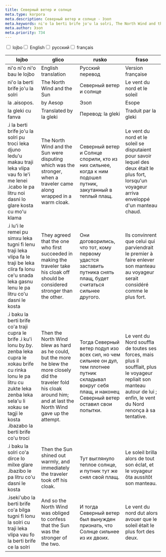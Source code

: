 ```yaml
---
title: Северный ветер и солнце
meta.type: korpora
meta.description: Северный ветер и солнце - Эзоп
meta.keywords: ni'o la berti brife jo'u la solri, The North Wind and the Sun, Северный ветер и солнце, Le vent du nord et le soleil
meta.author: Эзоп
meta.priority: 734
---
```


<div class="w-full">
  <input
    type="checkbox"
    id="hide-column-lojbo"
    class="hide-column-checkbox-lojbo"
  />
  <label
    for="hide-column-lojbo"
    class="hide-column-button-lojbo float-left drop-shadow bg-blue-500 hover:bg-blue-600 focus:bg-blue-600 text-white font-bold leading-normal select-none py-2 px-4"
    >lojbo</label
  ><input
    type="checkbox"
    id="hide-column-glico"
    class="hide-column-checkbox-glico"
  />
  <label
    for="hide-column-glico"
    class="hide-column-button-glico float-left drop-shadow bg-blue-500 hover:bg-blue-600 focus:bg-blue-600 text-white font-bold leading-normal select-none py-2 px-4"
    >English</label
  ><input
    type="checkbox"
    id="hide-column-rusko"
    class="hide-column-checkbox-rusko"
  />
  <label
    for="hide-column-rusko"
    class="hide-column-button-rusko float-left drop-shadow bg-blue-500 hover:bg-blue-600 focus:bg-blue-600 text-white font-bold leading-normal select-none py-2 px-4"
    >русский</label
  ><input
    type="checkbox"
    id="hide-column-fraso"
    class="hide-column-checkbox-fraso"
  />
  <label
    for="hide-column-fraso"
    class="hide-column-button-fraso float-left drop-shadow bg-blue-500 hover:bg-blue-600 focus:bg-blue-600 text-white font-bold leading-normal select-none py-2 px-4"
    >français</label
  >
  <div class="clear-both" />
  <div class="w-full overflow-x-auto">
    <table
      class="mt-2 table-fixed max-w-full border font-light dark:border-neutral-500 text-left text-sm"
    >
      <thead class="border-b italic dark:border-neutral-500">
        <tr>
          <th scope="col" class="w-40 p-2 column-class-lojbo">lojbo</th>
          <th scope="col" class="w-40 p-2 column-class-glico">glico</th>
          <th scope="col" class="w-40 p-2 column-class-rusko">rusko</th>
          <th scope="col" class="w-40 p-2 column-class-fraso">fraso</th>
        </tr>
      </thead>
      <tbody>
        <tr
          class="border-b transition duration-300 ease-in-out hover:bg-neutral-100 dark:border-neutral-500 dark:hover:bg-neutral-100"
        >
          <td class="font-bold text-left align-text-top p-2 column-class-lojbo">
            ni'o ni'o ni'o bau le lojbo
          </td>
          <td class="font-bold text-left align-text-top p-2 column-class-glico">
            English translation
          </td>
          <td class="font-bold text-left align-text-top p-2 column-class-rusko">
            Русский перевод
          </td>
          <td class="font-bold text-left align-text-top p-2 column-class-fraso">
            Version française
          </td>
        </tr>
        <tr
          class="border-b transition duration-300 ease-in-out hover:bg-neutral-100 dark:border-neutral-500 dark:hover:bg-neutral-100"
        >
          <td class="text-left align-text-top p-2 column-class-lojbo">
            ni'o la berti brife jo'u la solri
          </td>
          <td class="text-left align-text-top p-2 column-class-glico">
            The North Wind and the Sun
          </td>
          <td class="text-left align-text-top p-2 column-class-rusko">
            Северный ветер и солнце
          </td>
          <td class="text-left align-text-top p-2 column-class-fraso">
            Le vent du nord et le soleil
          </td>
        </tr>
        <tr
          class="border-b transition duration-300 ease-in-out hover:bg-neutral-100 dark:border-neutral-500 dark:hover:bg-neutral-100"
        >
          <td class="text-left align-text-top p-2 column-class-lojbo">
            la .aisopos.
          </td>
          <td class="text-left align-text-top p-2 column-class-glico">
            by Aesop
          </td>
          <td class="text-left align-text-top p-2 column-class-rusko">Эзоп</td>
          <td class="text-left align-text-top p-2 column-class-fraso">Esope</td>
        </tr>
        <tr
          class="border-b transition duration-300 ease-in-out hover:bg-neutral-100 dark:border-neutral-500 dark:hover:bg-neutral-100"
        >
          <td class="text-left align-text-top p-2 column-class-lojbo">
            la gleki cu fanva
          </td>
          <td class="text-left align-text-top p-2 column-class-glico">
            Translated by la gleki
          </td>
          <td class="text-left align-text-top p-2 column-class-rusko">
            Перевод: la gleki
          </td>
          <td class="text-left align-text-top p-2 column-class-fraso">
            Traduit par la gleki
          </td>
        </tr>
        <tr
          class="border-b transition duration-300 ease-in-out hover:bg-neutral-100 dark:border-neutral-500 dark:hover:bg-neutral-100"
        >
          <td class="text-left align-text-top p-2 column-class-lojbo">
            .i la berti brife jo'u la solri pu troci leka djuno ledu'u makau
            traji leka vlipa vau fo le'i me lenei .icabo le pa litru noi dasni
            lo glare kosta cu mo'u klama
          </td>
          <td class="text-left align-text-top p-2 column-class-glico">
            The North Wind and the Sun were disputing which was the stronger,
            when a traveler came along wrapped in a warm cloak.
          </td>
          <td class="text-left align-text-top p-2 column-class-rusko">
            Северный ветер и Солнце спорили, кто из них сильнее, когда к ним
            подошел путник, закутанный в теплый плащ.
          </td>
          <td class="text-left align-text-top p-2 column-class-fraso">
            Le vent du nord et le soleil se disputaient pour savoir lequel des
            deux était le plus fort, lorsqu'un voyageur arriva enveloppé d'un
            manteau chaud.
          </td>
        </tr>
        <tr
          class="border-b transition duration-300 ease-in-out hover:bg-neutral-100 dark:border-neutral-500 dark:hover:bg-neutral-100"
        >
          <td class="text-left align-text-top p-2 column-class-lojbo">
            .i lu'i le remei pu simxu leka tugni fi lenu traji leka vlipa fa le
            traji be leka clira fa lonu ce'u snada leka gasnu lenu le pa litru
            co'u dasni le kosta
          </td>
          <td class="text-left align-text-top p-2 column-class-glico">
            They agreed that the one who first succeeded in making the traveler
            take his cloak off should be considered stronger than the other.
          </td>
          <td class="text-left align-text-top p-2 column-class-rusko">
            Они договорились, что тот, кому первому удастся заставить путника
            снять плащ, будет считаться сильнее другого.
          </td>
          <td class="text-left align-text-top p-2 column-class-fraso">
            Ils convinrent que celui qui parviendrait le premier à faire enlever
            son manteau au voyageur serait considéré comme le plus fort.
          </td>
        </tr>
        <tr
          class="border-b transition duration-300 ease-in-out hover:bg-neutral-100 dark:border-neutral-500 dark:hover:bg-neutral-100"
        >
          <td class="text-left align-text-top p-2 column-class-lojbo">
            .i baku la berti brife co'a traji cupra le brife .i ku'i lonu by.by.
            zenba leka cupra le xokau brife cu rinka lonu le pa litru cu zukte
            leka zenba leka sela'u li xokau se tagji le kosta .ibazabo la berti
            brife co'u troci
          </td>
          <td class="text-left align-text-top p-2 column-class-glico">
            Then the North Wind blew as hard as he could, but the more he blew
            the more closely did the traveler fold his cloak around him; and at
            last the North Wind gave up the attempt.
          </td>
          <td class="text-left align-text-top p-2 column-class-rusko">
            Тогда Северный ветер подул изо всех сил, но чем сильнее он дул, тем
            плотнее путник складывал вокруг себя плащ, и наконец Северный ветер
            оставил свои попытки.
          </td>
          <td class="text-left align-text-top p-2 column-class-fraso">
            Le vent du Nord souffla de toutes ses forces, mais plus il
            soufflait, plus le voyageur repliait son manteau autour de lui ;
            enfin, le vent du Nord renonça à sa tentative.
          </td>
        </tr>
        <tr
          class="border-b transition duration-300 ease-in-out hover:bg-neutral-100 dark:border-neutral-500 dark:hover:bg-neutral-100"
        >
          <td class="text-left align-text-top p-2 column-class-lojbo">
            .i baku la solri co'a dirce lo milxe glare .ibazibo le pa litru co'u
            dasni le kosta
          </td>
          <td class="text-left align-text-top p-2 column-class-glico">
            Then the Sun shined out warmly, and immediately the traveler took
            off his cloak.
          </td>
          <td class="text-left align-text-top p-2 column-class-rusko">
            Тут выглянуло теплое солнце, и путник тут же снял свой плащ.
          </td>
          <td class="text-left align-text-top p-2 column-class-fraso">
            Le soleil brilla alors de tout son éclat, et le voyageur ôta
            aussitôt son manteau.
          </td>
        </tr>
        <tr
          class="border-b transition duration-300 ease-in-out hover:bg-neutral-100 dark:border-neutral-500 dark:hover:bg-neutral-100"
        >
          <td class="text-left align-text-top p-2 column-class-lojbo">
            .iseki'ubo la berti brife co'a bilga tugni fi lonu la solri cu traji
            leka vlipa vau fo la berti brife ce la solri
          </td>
          <td class="text-left align-text-top p-2 column-class-glico">
            And so the North Wind was obliged to confess that the Sun was the
            stronger of the two.
          </td>
          <td class="text-left align-text-top p-2 column-class-rusko">
            И тогда Северный ветер был вынужден признать, что Солнце сильнее из
            их двоих.
          </td>
          <td class="text-left align-text-top p-2 column-class-fraso">
            Le vent du nord dut alors avouer que le soleil était le plus fort
            des deux.
          </td>
        </tr>
      </tbody>
    </table>
  </div>
</div>
